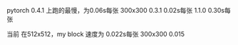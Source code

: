 pytorch 0.4.1 上跑的最慢，为0.06s每张 300x300
0.3.1 0.02s每张
1.1.0 0.30s每张

当前 在512x512，my block 速度为 0.022s每张
        300x300                0.015